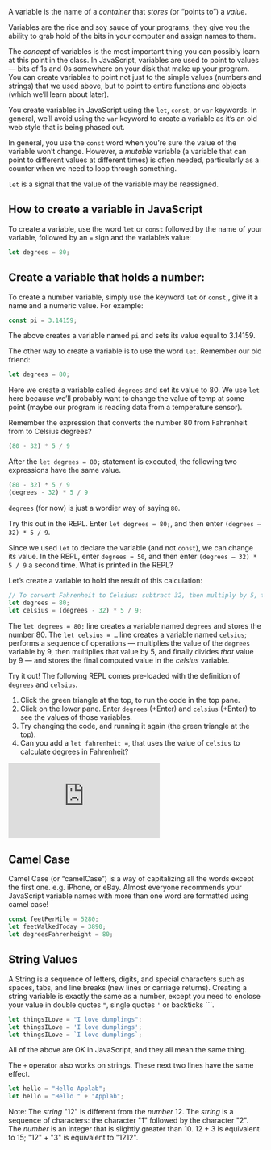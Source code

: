 A variable is the name of a _container_ that _stores_ (or “points to”) a _value_.

Variables are the rice and soy sauce of your programs, they give you the ability to grab hold of the bits in your computer and assign names to them.

The _concept_ of variables is the most important thing you can possibly learn at this point in the class. In JavaScript, variables are used to point to values — bits of 1s and 0s somewhere on your disk that make up your program. You can create variables to point not just to the simple values (numbers and strings) that we used above, but to point to entire functions and objects (which we’ll learn about later).

You create variables in JavaScript using the `let`, `const`, or `var` keywords. In general, we’ll avoid using the `var` keyword to create a variable as it’s an old web style that is being phased out.

In general, you use the `const` word when you’re sure the value of the variable won’t change. However, a _mutable_ variable (a variable that can point to different values at different times) is often needed, particularly as a counter when we need to loop through something.

`let` is a signal that the value of the variable may be reassigned.

## How to create a variable in JavaScript

To create a variable, use the word `let` or `const` followed by the name of your variable, followed by an `=` sign and the variable’s value:

```javascript
let degrees = 80;
```

## Create a variable that holds a number:

To create a number variable, simply use the keyword `let` or `const`,, give it a name and a numeric value. For example:

```javascript
const pi = 3.14159;
```

The above creates a variable named `pi` and sets its value equal to 3.14159.

The other way to create a variable is to use the word `let`. Remember our old friend:

```javascript
let degrees = 80;
```

Here we create a variable called `degrees` and set its value to 80. We use `let` here because we’ll probably want to change the value of temp at some point (maybe our program is reading data from a temperature sensor).

Remember the expression that converts the number 80 from Fahrenheit from to Celsius degrees?

```javascript
(80 - 32) * 5 / 9
```

After the `let degrees = 80;` statement is executed, the following two expressions have the same value.

```javascript
(80 - 32) * 5 / 9
(degrees - 32) * 5 / 9
```

`degrees` (for now) is just a wordier way of saying `80`.

Try this out in the REPL. Enter `let degrees = 80;`, and then enter `(degrees — 32) * 5 / 9`.

Since we used `let` to declare the variable (and not `const`), we can change its value. In the REPL, enter `degrees = 50`, and then enter `(degrees — 32) * 5 / 9` a second time. What is printed in the REPL?

Let’s create a variable to hold the result of this calculation:

```javascript
// To convert Fahrenheit to Celsius: subtract 32, then multiply by 5, then divide by 9
let degrees = 80;
let celsius = (degrees - 32) * 5 / 9;
```

The `let degrees = 80;` line creates a variable named `degrees` and stores the number 80. The `let celsius = …` line creates a variable named `celsius`; performs a sequence of operations — multiplies the value of the `degrees` variable by 9, then multiplies that value by 5, and finally divides _that_ value by 9 — and stores the final computed value in the _celsius_ variable.

Try it out! The following REPL comes pre-loaded with the definition of `degrees` and `celsius`.

1. Click the green triangle at the top, to run the code in the top pane.
2. Click on the lower pane. Enter `degrees` (+Enter) and `celsius` (+Enter) to
   see the values of those variables.
3. Try changing the code, and running it again (the green triangle at the top).
4. Can you add a `let fahrenheit =`, that uses the value of `celsius` to
   calculate degrees in Fahrenheit?

<embed src="https://repl.it/@osteele/4-FahrenheitToCelsius" />

## Camel Case

Camel Case (or “camelCase”) is a way of capitalizing all the words except the first one. e.g. iPhone, or eBay. Almost everyone recommends your JavaScript variable names with more than one word are formatted using camel case!

```javascript
const feetPerMile = 5280;
let feetWalkedToday = 3890;
let degreesFahrenheight = 80;
```

## String Values

A String is a sequence of letters, digits, and special characters such as spaces, tabs, and line breaks (new lines or carriage returns). Creating a string variable is exactly the same as a number, except you need to enclose your value in double quotes `"`, single quotes `'` or backticks \`\`\`.

```javascript
let thingsILove = "I love dumplings";
let thingsILove = 'I love dumplings';
let thingsILove = `I love dumplings`;
```

All of the above are OK in JavaScript, and they all mean the same thing.

The `+` operator also works on strings. These next two lines have the same effect.

```javascript
let hello = "Hello Applab";
let hello = "Hello " + "Applab";
```

Note: The _string_ "12" is different from the _number_ 12. The _string_ is a sequence of characters: the character "1" followed by the character "2". The _number_ is an integer that is slightly greater than 10. 12 + 3 is equivalent to 15; "12" + "3" is equivalent to "1212".
